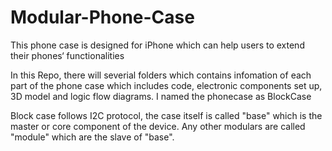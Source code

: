 # Modular-Phone-Case
This phone case is designed for iPhone which can help users to extend their phones‘ functionalities

In this Repo, there will severial folders which contains infomation of each part of the phone case which 
includes code, electronic components set up, 3D model and logic flow diagrams. I named the phonecase as
BlockCase

Block case follows I2C protocol, the case itself is called "base" which is the master or core component of
the device. Any other modulars are called "module" which are the slave of "base".
